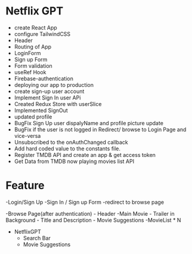 # Netflix GPT

- create React App
- configure TailwindCSS
- Header
- Routing of App
- LoginForm
- Sign up Form
- Form validation
- useRef Hook
- Firebase-authentication
- deploying our app to production
- create sign-up user account
- Implement Sign In user APi
- Created Redux Store with userSlice
- Implemented SignOut
- updated profile
- BugFix Sign Up user dispalyName and profile picture update
- BugFix if the user is not logged in Redirect/ browse to Login Page and vice-versa
- Unsubscribed to the onAuthChanged callback
- Add hard coded value to the constants file.
- Register TMDB API and create an app & get access token
- Get Data from TMDB now playing movies list API

# Feature

-Login/Sign Up
-Sign In / Sign up Form
-redirect to browse page

-Browse Page(after authentication) - Header
-Main Movie - Trailer in Background - Title and Description - Movie Suggestions
-MovieList \* N

- NetflixGPT
  - Search Bar
  - Movie Suggestions
